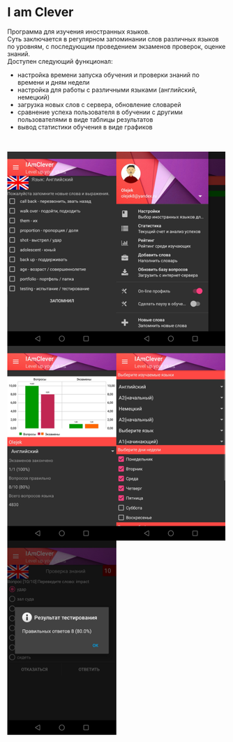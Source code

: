 # I am Clever

Программа для изучения иностранных языков.<br/>
Суть заключается в регулярном запоминании слов различных языков по уровням, с последующим проведением экзаменов проверок, оценке знаний.<br/>
Доступен следующий функционал:<br/>
- настройка времени запуска обучения и проверки знаний по времени и дням недели<br/>
- настройка для работы с различными языками (английский, немецкий)<br/>
- загрузка новых слов с сервера, обновление словарей<br/>
- сравнение успеха пользователя в обучении с другими пользователями в виде таблицы результатов<br/>
- вывод статистики обучения в виде графиков<br/>
<br/><br/>
<img src="images/1.jpg" alt="screen" width="250px" align="left" />
<img src="images/2.jpg" alt="screen" width="250px" align="left" />
<img src="images/3.jpg" alt="screen" width="250px" align="left" />
<img src="images/4.jpg" alt="screen" width="250px" align="left" />
<img src="images/5.jpg" alt="screen" width="250px" align="left" />
